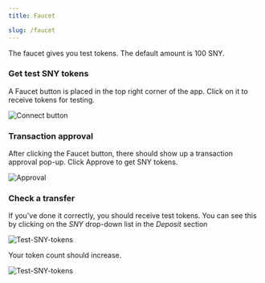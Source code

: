 ```yaml
---
title: Faucet

slug: /faucet
---
```


The faucet gives you test tokens. The default amount is 100 SNY.

### Get test SNY tokens

A Faucet button is placed in the top right corner of the app. Click on it to receive tokens for testing.

![Connect button](/img/docs/faucetGetToken.png)

### Transaction approval

After clicking the Faucet button, there should show up a transaction approval pop-up. Click Approve to get SNY tokens.

![Approval](/img/docs/faucetTransaction.png)

### Check a transfer

If you've done it correctly, you should receive test tokens. You can see this by clicking on the _SNY_ drop-down list in the _Deposit_ section

![Test-SNY-tokens](/img/docs/checkTransfer1.png)

Your token count should increase.

![Test-SNY-tokens](/img/docs/checkTransfer2.png)
